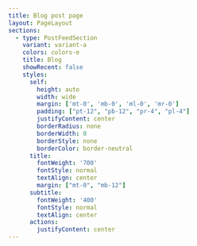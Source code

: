 ```yaml
---
title: Blog post page
layout: PageLayout
sections:
  - type: PostFeedSection
    variant: variant-a
    colors: colors-e
    title: Blog
    showRecent: false
    styles:
      self:
        height: auto
        width: wide
        margin: ['mt-0', 'mb-0', 'ml-0', 'mr-0']
        padding: ["pt-12", "pb-12", "pr-4", "pl-4"]
        justifyContent: center
        borderRadius: none
        borderWidth: 0
        borderStyle: none
        borderColor: border-neutral
      title:
        fontWeight: '700'
        fontStyle: normal
        textAlign: center
        margin: ["mt-0", "mb-12"]
      subtitle:
        fontWeight: '400'
        fontStyle: normal
        textAlign: center
      actions:
        justifyContent: center
---
```

